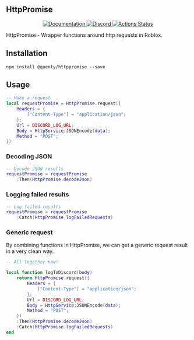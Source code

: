 ## HttpPromise
<div align="center">
	<a href="http://quenty.github.io/api/">
		<img src="https://img.shields.io/badge/docs-website-green.svg" alt="Documentation" />
	</a>
	<a href="https://discord.gg/mhtGUS8">
		<img src="https://img.shields.io/badge/discord-nevermore-blue.svg" alt="Discord" />
	</a>
	<a href="https://github.com/Quenty/NevermoreEngine/actions">
		<img src="https://github.com/Quenty/NevermoreEngine/workflows/luacheck/badge.svg" alt="Actions Status" />
	</a>
</div>

HttpPromise - Wrapper functions around http requests in Roblox.

## Installation
```
npm install @quenty/httppromise --save
```

## Usage

```lua
-- Make a request
local requestPromise = HttpPromise.request({
	Headers = {
		["Content-Type"] = "application/json";
	};
	Url = DISCORD_LOG_URL;
	Body = HttpService:JSONEncode(data);
	Method = "POST";
})

```

### Decoding JSON
```lua
-- Decode JSON results
requestPromise = requestPromise
	:Then(HttpPromise.decodeJson)
```

### Logging failed results
```lua
-- Log failed results
requestPromise = requestPromise
	:Catch(HttpPromise.logFailedRequests)

```

### Generic request
By combining functions in HttpPromise, we can get a generic request result in a very clean way.

```lua
-- All together now!

local function logToDiscord(body)
	return HttpPromise.request({
		Headers = {
			["Content-Type"] = "application/json";
		};
		Url = DISCORD_LOG_URL;
		Body = HttpService:JSONEncode(data);
		Method = "POST";
	})
	:Then(HttpPromise.decodeJson)
	:Catch(HttpPromise.logFailedRequests)
end
```
